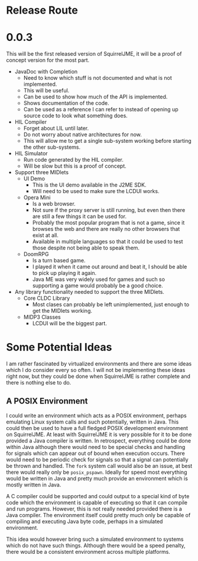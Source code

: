 # Release Route

# 0.0.3

This will be the first released version of SquirrelJME, it will be a proof of
concept version for the most part.

 * JavaDoc with Completion
   * Need to know which stuff is not documented and what is not implemented.
   * This will be useful.
   * Can be used to show how much of the API is implemented.
   * Shows documentation of the code.
   * Can be used as a reference I can refer to instead of opening up source
     code to look what something does.
 * HIL Compiler
   * Forget about LIL until later.
   * Do not worry about native architectures for now.
   * This will allow me to get a single sub-system working before starting the
     other sub-systems.
 * HIL Simulator
   * Run code generated by the HIL compiler.
   * Will be slow but this is a proof of concept.
 * Support three MIDlets
   * UI Demo
     * This is the UI demo available in the J2ME SDK.
     * Will need to be used to make sure the LCDUI works.
   * Opera Mini
     * Is a web browser.
     * Not sure if the proxy server is still running, but even then there are
       still a few things it can be used for.
     * Probably the most popular program that is not a game, since it browses
       the web and there are really no other browsers that exist at all.
     * Available in multiple languages so that it could be used to test those
       despite not being able to speak them.
   * DoomRPG
     * Is a turn based game.
     * I played it when it came out around and beat it, I should be able to
       pick up playing it again.
     * Java ME was very widely used for games and such so supporting a game
       would probably be a good choice.
 * Any library functionality needed to support the three MIDlets.
   * Core CLDC Library
     * Most clases can probably be left unimplemented, just enough to get the
       MIDlets working.
   * MIDP3 Classes
     * LCDUI will be the biggest part.

# Some Potential Ideas

I am rather fascinated by virtualized environments and there are some ideas
which I do consider every so often. I will not be implementing these ideas
right now, but they could be done when SquirrelJME is rather complete and
there is nothing else to do.

## A POSIX Environment

I could write an environment which acts as a POSIX environment, perhaps
emulating Linux system calls and such potentially, written in Java. This could
then be used to have a full fledged POSIX development environment on
SquirrelJME. At least with SquirrelJME it is very possible for it to be done
provided a Java compiler is written. In retrospect, everything could be done
within Java although there would need to be special checks and handling for
signals which can appear out of bound when execution occurs. There would need
to be periodic check for signals so that a signal can potentially be thrown
and handled. The `fork` system call would also be an issue, at best there
would really only be `posix_pspawn`. Ideally for speed most everything would
be written in Java and pretty much provide an environment which is mostly
written in Java.

A C compiler could be supported and could output to a special kind of byte code
which the environment is capable of executing so that it can compile and run
programs. However, this is not really needed provided there is a Java compiler.
The environment itself could pretty much only be capable of compiling and
executing Java byte code, perhaps in a simulated environment.

This idea would however bring such a simulated environment to systems which do
not have such things. Although there would be a speed penalty, there would be
a consistent environment across multiple platforms.


